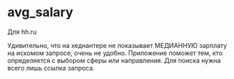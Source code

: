 # avg_salary
Для hh.ru

Удивительно, что на хеднантере не показывает МЕДИАННУЮ зарплату на искомом запросе, очень не удобно. Приложение поможет тем, кто определяется с выбором сферы или направления. Для поиска нужна всего лишь ссылка запроса.

